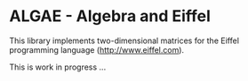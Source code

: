 # ALGAE - Algebra and Eiffel

This library implements two-dimensional matrices for the Eiffel
programming language (http://www.eiffel.com).

This is work in progress ...

